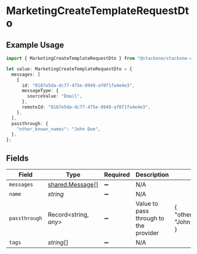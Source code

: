 # MarketingCreateTemplateRequestDto

## Example Usage

```typescript
import { MarketingCreateTemplateRequestDto } from "@stackone/stackone-client-ts/sdk/models/shared";

let value: MarketingCreateTemplateRequestDto = {
  messages: [
    {
      id: "8187e5da-dc77-475e-9949-af0f1fa4e4e3",
      messageType: {
        sourceValue: "Email",
      },
      remoteId: "8187e5da-dc77-475e-9949-af0f1fa4e4e3",
    },
  ],
  passthrough: {
    "other_known_names": "John Doe",
  },
};
```

## Fields

| Field                                                     | Type                                                      | Required                                                  | Description                                               | Example                                                   |
| --------------------------------------------------------- | --------------------------------------------------------- | --------------------------------------------------------- | --------------------------------------------------------- | --------------------------------------------------------- |
| `messages`                                                | [shared.Message](../../../sdk/models/shared/message.md)[] | :heavy_minus_sign:                                        | N/A                                                       |                                                           |
| `name`                                                    | *string*                                                  | :heavy_minus_sign:                                        | N/A                                                       |                                                           |
| `passthrough`                                             | Record<string, *any*>                                     | :heavy_minus_sign:                                        | Value to pass through to the provider                     | {<br/>"other_known_names": "John Doe"<br/>}               |
| `tags`                                                    | *string*[]                                                | :heavy_minus_sign:                                        | N/A                                                       |                                                           |